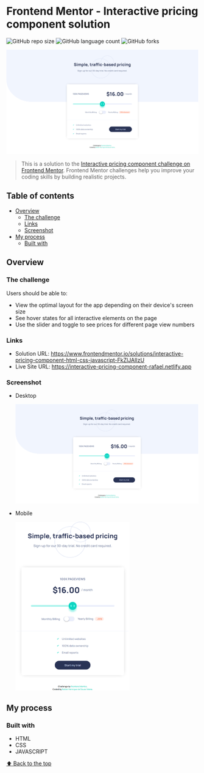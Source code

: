 # Frontend Mentor - Interactive pricing component solution

![GitHub repo size](https://img.shields.io/github/repo-size/RafaelHDSV/Interactive-pricing-component?style=for-the-badge)
![GitHub language count](https://img.shields.io/github/languages/count/RafaelHDSV/Interactive-pricing-component?style=for-the-badge)
![GitHub forks](https://img.shields.io/github/forks/RafaelHDSV/Interactive-pricing-component?style=for-the-badge)

<img src="images/desktop.png" alt="desktop.png">

> This is a solution to the [Interactive pricing component challenge on Frontend Mentor](https://www.frontendmentor.io/challenges/interactive-pricing-component-t0m8PIyY8). Frontend Mentor challenges help you improve your coding skills by building realistic projects. 

## Table of contents

- [Overview](#overview)
  - [The challenge](#the-challenge)
  - [Links](#links)
  - [Screenshot](#screenshot)
- [My process](#my-process)
  - [Built with](#built-with)

## Overview

### The challenge

Users should be able to:

- View the optimal layout for the app depending on their device's screen size
- See hover states for all interactive elements on the page
- Use the slider and toggle to see prices for different page view numbers

### Links

- Solution URL: https://www.frontendmentor.io/solutions/interactive-pricing-component-html-css-javascript-FkZlJAIIzU
- Live Site URL: https://interactive-pricing-component-rafael.netlify.app

### Screenshot

  - Desktop
  
    ![](images/desktop.png)
    
  - Mobile
    
    <img src="images/mobile.png" alt="mobile.png" width="300px">

## My process

### Built with

- HTML
- CSS
- JAVASCRIPT

[⬆ Back to the top](#frontend-mentor---interactive-pricing-component-solution)<br>
